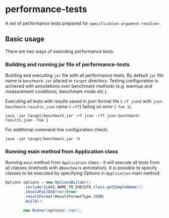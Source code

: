 performance-tests
=================

A set of performance tests prepared for `specification-argument-resolver`.

Basic usage
-----------
There are two ways of executing performance tests:

### Building and running jar file of performance-tests ###
Building and executing `jar` file with all performance-tests. By default `jar` file name is `benchmark.jar` placed in `target` directory. Testing configuration is achieved with annotations over benchmark methods (e.g. warmup and measurement conditions, benchmark mode etc.).

Executing all tests with results saved in json format file (`-rf json`) with `json-benchmark-results.json` name (`-rff`) failing on error (`-foe 1`).
```shell
java -jar target/benchmark.jar -rf json -rff json-benchmark-results.json -foe 1
```

For additional command line configuration check:
```shell
java -jar target/benchmark.jar -h
```

### Running main method from Application class ###
Running `main` method from `Application` class - it will execute all tests from all classes (methods with `@Benchmark` annotation). It is possible to specify classes to be executed by specifying Options in `Application` main method:
```java
Options options = new OptionsBuilder()
        .include(CLASS_NAME_TO_EXECUTE.class.getSimpleName())
        .shouldFailOnError(true)
        .resultFormat(ResultFormatType.JSON)
        .build();

        new Runner(options).run();
```


